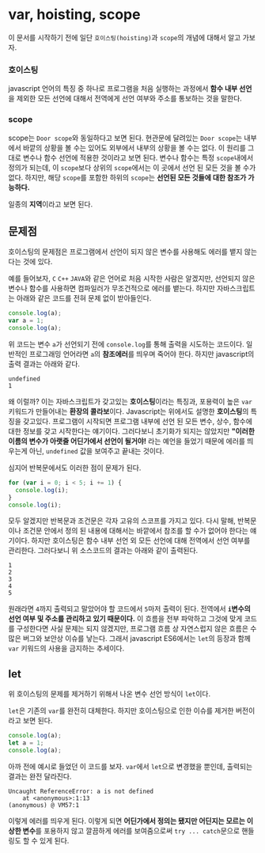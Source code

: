 # var, hoisting, scope
이 문서를 시작하기 전에 일단 ```호이스팅(hoisting)```과 ```scope```의 개념에 대해서 알고 가보자.
### 호이스팅
javascript 언어의 특징 중 하나로 프로그램을 처음 실행하는 과정에서 **함수 내부 선언**을 제외한 모든 선언에 대해서 전역에게 선언 여부와 주소를 통보하는 것을 말한다.
### scope
scope는 ```Door scope```와 동일하다고 보면 된다. 현관문에 달려있는 ```Door scope```는 내부에서 바깥의 상황을 볼 수는 있어도 외부에서 내부의 상황을 볼 수는 없다. 이 원리를 그대로 변수나 함수 선언에 적용한 것이라고 보면 된다. 변수나 함수는 특정 ```scope```내에서 정의가 되는데, 이 ```scope```보다 상위의 ```scope```에서는 이 곳에서 선언 된 모든 것을 볼 수가 없다. 하지만, 해당 ```scope```를 포함한 하위의 ```scope```는 **선언된 모든 것들에 대한 참조가 가능하다.**

일종의 **지역**이라고 보면 된다.
## 문제점
호이스팅의 문제점은 프로그램에서 선언이 되지 않은 변수를 사용해도 에러를 뱉지 않는다는 것에 있다.

예를 들어보자, ```C``` ```C++``` ```JAVA```와 같은 언어로 처음 시작한 사람은 알겠지만, 선언되지 않은 변수나 함수를 사용하면 컴파일러가 무조건적으로 에러를 뱉는다.
하지만 자바스크립트는 아래와 같은 코드를 전혀 문제 없이 받아들인다.
```javascript
console.log(a);
var a = 1;
console.log(a);
```
위 코드는 변수 ```a```가 선언되기 전에 ```console.log```를 통해 출력을 시도하는 코드이다.
일반적인 프로그래밍 언어라면 ```a```의 **참조에러**를 띄우며 죽어야 한다. 하지만 javascript의 출력 결과는 아래와 같다.
```
undefined
1
```
왜 이럴까? 이는 자바스크립트가 갖고있는 **호이스팅**이라는 특징과, 포용력이 높은 ```var``` 키워드가 만들어내는 **환장의 콜라보**이다.
Javascript는 위에서도 설명한 **호이스팅**의 특징을 갖고있다. 프로그램이 시작되면 프로그램 내부에 선언 된 모든 변수, 상수, 함수에 대한 정보를 갖고 시작한다는 얘기이다.
그러다보니 초기화가 되지는 않았지만 **"이러한 이름의 변수가 아랫줄 어딘가에서 선언이 될거야!** 라는 예언을 들었기 때문에 에러를 띄우는게 아닌, ```undefined``` 값을 보여주고 끝내는 것이다.

심지어 반복문에서도 이러한 점이 문제가 된다.
```javascript
for (var i = 0; i < 5; i += 1) {
  console.log(i);
}
console.log(i);
```
모두 알겠지만 반복문과 조건문은 각자 고유의 스코프를 가지고 있다. 다시 말해, 반복문이나 조건문 안에서 정의 된 내용에 대해서는 바깥에서 참조를 할 수가 없어야 한다는 얘기이다.
하지만 호이스팅은 함수 내부 선언 외 모든 선언에 대해 전역에서 선언 여부를 관리한다. 그러다보니 위 소스코드의 결과는 아래와 같이 출력된다.
```
1
2
3
4
5
```
원래라면 ```4```까지 출력되고 말았어야 할 코드에서 ```5```마저 출력이 된다. 전역에서 **```i```변수의 선언 여부 및 주소를 관리하고 있기 때문이다.**
이 흐름을 전부 파악하고 그것에 맞게 코드를 구성한다면 사실 문제는 되지 않겠지만, 프로그램 흐름 상 자연스럽지 않은 흐름은 수많은 버그와 보안상 이슈를 낳는다. 그래서 javascript ES6에서는 ```let```의 등장과 함께 ```var``` 키워드의 사용을 금지하는 추세이다.
## let
위 호이스팅의 문제를 제거하기 위해서 나온 변수 선언 방식이 ```let```이다.

```let```은 기존의 ```var```를 완전히 대체한다. 하지만 호이스팅으로 인한 이슈를 제거한 버전이라고 보면 된다.
```javascript
console.log(a);
let a = 1;
console.log(a);
```
아까 전에 예시로 들었던 이 코드를 보자. ```var```에서 ```let```으로 변경했을 뿐인데, 출력되는 결과는 완전 달라진다.
```
Uncaught ReferenceError: a is not defined
    at <anonymous>:1:13
(anonymous) @ VM57:1
```
이렇게 에러를 띄우게 된다. 이렇게 되면 **어딘가에서 정의는 됐지만 어딘지는 모르는 이상한 변수**를 포용하지 않고 깔끔하게 에러를 보여줌으로써 ```try ... catch```문으로 핸들링도 할 수 있게 된다.